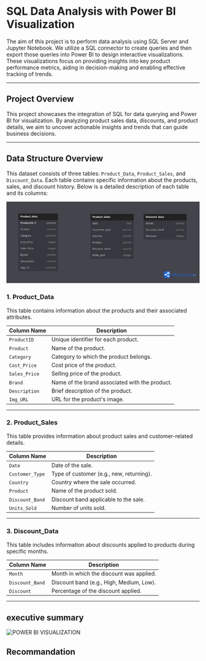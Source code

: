 # SQL Data Analysis with Power BI Visualization

The aim of this project is to perform data analysis using SQL Server and Jupyter Notebook. We utilize a SQL connector to create queries and then export those queries into Power BI to design interactive visualizations. These visualizations focus on providing insights into key product performance metrics, aiding in decision-making and enabling effective tracking of trends.

---

## Project Overview

This project showcases the integration of SQL for data querying and Power BI for visualization. By analyzing product sales data, discounts, and product details, we aim to uncover actionable insights and trends that can guide business decisions.

---

## Data Structure Overview

This dataset consists of three tables: `Product_Data`, `Product_Sales`, and `Discount_Data`. Each table contains specific information about the products, sales, and discount history. Below is a detailed description of each table and its columns:

![ERD Diagram](./image/Untitled.png)

### **1. Product_Data**
This table contains information about the products and their associated attributes.

| Column Name     | Description                                        |
|------------------|----------------------------------------------------|
| `ProductID`      | Unique identifier for each product.               |
| `Product`        | Name of the product.                              |
| `Category`       | Category to which the product belongs.            |
| `Cost_Price`     | Cost price of the product.                        |
| `Sales_Price`    | Selling price of the product.                     |
| `Brand`          | Name of the brand associated with the product.    |
| `Description`    | Brief description of the product.                 |
| `Img_URL`        | URL for the product's image.                      |

---

### **2. Product_Sales**
This table provides information about product sales and customer-related details.

| Column Name     | Description                                        |
|------------------|----------------------------------------------------|
| `Date`           | Date of the sale.                                 |
| `Customer_Type`  | Type of customer (e.g., new, returning).          |
| `Country`        | Country where the sale occurred.                  |
| `Product`        | Name of the product sold.                         |
| `Discount_Band`  | Discount band applicable to the sale.             |
| `Units_Sold`     | Number of units sold.                             |

---

### **3. Discount_Data**
This table includes information about discounts applied to products during specific months.

| Column Name     | Description                                        |
|------------------|----------------------------------------------------|
| `Month`          | Month in which the discount was applied.          |
| `Discount_Band`  | Discount band (e.g., High, Medium, Low).           |
| `Discount`       | Percentage of the discount applied.               |

---
## executive summary

![POWER BI VISUALIZATION](./image/power_bi.PNG)
## Recommandation
